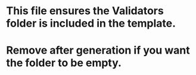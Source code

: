 # This file ensures the Validators folder is included in the template.
# Remove after generation if you want the folder to be empty.